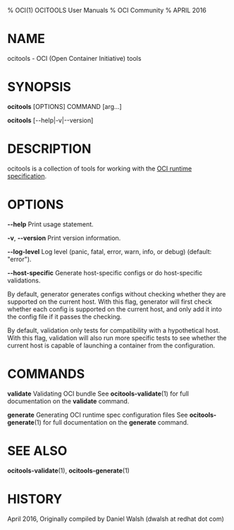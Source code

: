 % OCI(1) OCITOOLS User Manuals
% OCI Community
% APRIL 2016
# NAME
ocitools \- OCI (Open Container Initiative) tools

# SYNOPSIS
**ocitools** [OPTIONS] COMMAND [arg...]

**ocitools** [--help|-v|--version]

# DESCRIPTION
ocitools is a collection of tools for working with the [OCI runtime specification](https://github.com/opencontainers/runtime-spec).


# OPTIONS
**--help**
  Print usage statement.

**-v**, **--version**
  Print version information.

**--log-level**
  Log level (panic, fatal, error, warn, info, or debug) (default: "error").

**--host-specific**
  Generate host-specific configs or do host-specific validations.

  By default, generator generates configs without checking whether they are
  supported on the current host. With this flag, generator will first check
  whether each config is supported on the current host, and only add it into
  the config file if it passes the checking.

  By default, validation only tests for compatibility with a hypothetical host.
  With this flag, validation will also run more specific tests to see whether
  the current host is capable of launching a container from the configuration.

# COMMANDS
**validate**
  Validating OCI bundle
  See **ocitools-validate**(1) for full documentation on the **validate** command.

**generate**
  Generating OCI runtime spec configuration files
  See **ocitools-generate**(1) for full documentation on the **generate** command.

# SEE ALSO
**ocitools-validate**(1), **ocitools-generate**(1)

# HISTORY
April 2016, Originally compiled by Daniel Walsh (dwalsh at redhat dot com)
